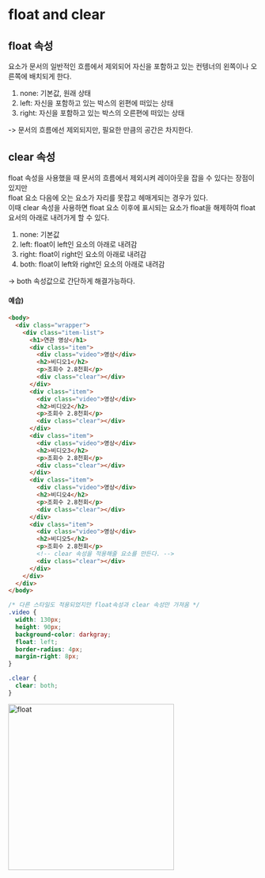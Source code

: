 # float and clear

## float 속성

요소가 문서의 일반적인 흐름에서 제외되어 자신을 포함하고 있는 컨텡너의 왼쪽이나 오른쪽에 배치되게 한다.

1. none: 기본값, 원래 상태
2. left: 자신을 포함하고 있는 박스의 왼편에 떠있는 상태
3. right: 자신을 포함하고 있는 박스의 오른편에 떠있는 상태

-> 문서의 흐름에선 제외되지만, 필요한 만큼의 공간은 차지한다.

## clear 속성

float 속성을 사용했을 때 문서의 흐름에서 제외시켜 레이아웃을 잡을 수 있다는 장점이 있지만  
float 요소 다음에 오는 요소가 자리를 못잡고 헤매게되는 경우가 있다.  
이때 clear 속성을 사용하면 float 요소 이후에 표시되는 요소가 float을 해제하여 float 요서의 아래로 내려가게 할 수 있다.

1. none: 기본값
2. left: float이 left인 요소의 아래로 내려감
3. right: float이 right인 요소의 아래로 내려감
4. both: float이 left와 right인 요소의 아래로 내려감

-> both 속성값으로 간단하게 해결가능하다.

#### 예습)

```html
<body>
  <div class="wrapper">
    <div class="item-list">
      <h1>연관 영상</h1>
      <div class="item">
        <div class="video">영상</div>
        <h2>비디오1</h2>
        <p>조회수 2.8천회</p>
        <div class="clear"></div>
      </div>
      <div class="item">
        <div class="video">영상</div>
        <h2>비디오2</h2>
        <p>조회수 2.8천회</p>
        <div class="clear"></div>
      </div>
      <div class="item">
        <div class="video">영상</div>
        <h2>비디오3</h2>
        <p>조회수 2.8천회</p>
        <div class="clear"></div>
      </div>
      <div class="item">
        <div class="video">영상</div>
        <h2>비디오4</h2>
        <p>조회수 2.8천회</p>
        <div class="clear"></div>
      </div>
      <div class="item">
        <div class="video">영상</div>
        <h2>비디오5</h2>
        <p>조회수 2.8천회</p>
        <!-- clear 속성을 적용해줄 요소를 만든다. -->
        <div class="clear"></div>
      </div>
    </div>
  </div>
</body>
```

```css
/* 다른 스타일도 적용되었지만 float속성과 clear 속성만 가져옴 */
.video {
  width: 130px;
  height: 90px;
  background-color: darkgray;
  float: left;
  border-radius: 4px;
  margin-right: 8px;
}

.clear {
  clear: both;
}
```

<img width="335" alt="float" src="https://user-images.githubusercontent.com/94341508/158305996-a7c98e27-e5e6-4f60-a96a-79e7ea8f9ec0.PNG">
